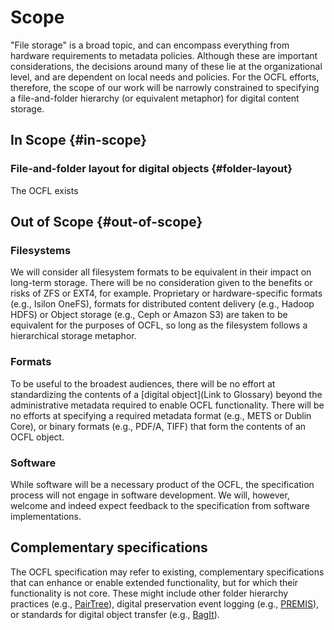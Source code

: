 # Scope

"File storage" is a broad topic, and can encompass everything from hardware requirements to metadata policies.
Although these are important considerations, the decisions around many of these lie at the organizational level,
and are dependent on local needs and policies. For the OCFL efforts, therefore, the scope of our work will be narrowly
constrained to specifying a file-and-folder hierarchy (or equivalent metaphor) for digital content storage.

## In Scope {#in-scope}

### File-and-folder layout for digital objects {#folder-layout}

The OCFL exists 

## Out of Scope {#out-of-scope}

### Filesystems

We will consider all filesystem formats to be equivalent in their impact on long-term storage. 
There will be no consideration given to the benefits or risks of ZFS or EXT4, for example. Proprietary
or hardware-specific formats (e.g., Isilon OneFS), formats for distributed content delivery (e.g., Hadoop HDFS)
or Object storage (e.g., Ceph or Amazon S3) are taken to be equivalent for the purposes of OCFL, so long
as the filesystem follows a hierarchical storage metaphor.

### Formats

To be useful to the broadest audiences, there will be no effort at standardizing
the contents of a [digital object](Link to Glossary) beyond the administrative metadata
required to enable OCFL functionality. There will be no efforts at specifying a required metadata format
(e.g., METS or Dublin Core), or binary formats (e.g., PDF/A, TIFF) that form the contents
of an OCFL object.

### Software

While software will be a necessary product of the OCFL, the specification process will not
engage in software development. We will, however, welcome and indeed expect feedback to the specification
from software implementations.

## Complementary specifications

The OCFL specification may refer to existing, complementary specifications that can 
enhance or enable extended functionality, but for which their functionality is not core. These
might include other folder hierarchy practices (e.g., [PairTree](https://confluence.ucop.edu/display/Curation/PairTree)),
digital preservation event logging (e.g., [PREMIS](http://www.loc.gov/standards/premis/)), or standards
for digital object transfer (e.g., [BagIt](https://tools.ietf.org/html/draft-kunze-bagit-14)). 
